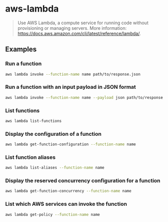 # aws-lambda

> Use AWS Lambda, a compute service for running code without provisioning or managing servers. More information: <https://docs.aws.amazon.com/cli/latest/reference/lambda/>.

## Examples

### Run a function

```bash
aws lambda invoke --function-name name path/to/response.json
```

### Run a function with an input payload in JSON format

```bash
aws lambda invoke --function-name name --payload json path/to/response.json
```

### List functions

```bash
aws lambda list-functions
```

### Display the configuration of a function

```bash
aws lambda get-function-configuration --function-name name
```

### List function aliases

```bash
aws lambda list-aliases --function-name name
```

### Display the reserved concurrency configuration for a function

```bash
aws lambda get-function-concurrency --function-name name
```

### List which AWS services can invoke the function

```bash
aws lambda get-policy --function-name name
```

